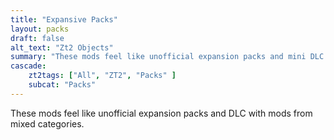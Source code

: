 ```yaml
---
title: "Expansive Packs"
layout: packs
draft: false
alt_text: "Zt2 Objects"
summary: "These mods feel like unofficial expansion packs and mini DLC with mods from mixed categories."
cascade:
    zt2tags: ["All", "ZT2", "Packs" ]
    subcat: "Packs"
---
```


These mods feel like unofficial expansion packs and DLC with mods from mixed categories.